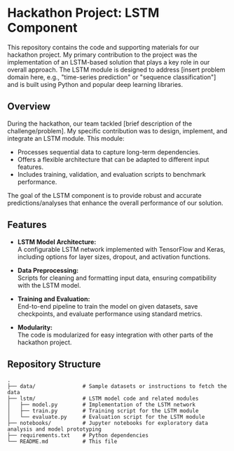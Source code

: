 # Hackathon Project: LSTM Component

This repository contains the code and supporting materials for our hackathon project. My primary contribution to the project was the implementation of an LSTM-based solution that plays a key role in our overall approach. The LSTM module is designed to address [insert problem domain here, e.g., "time-series prediction" or "sequence classification"] and is built using Python and popular deep learning libraries.

## Overview

During the hackathon, our team tackled [brief description of the challenge/problem]. My specific contribution was to design, implement, and integrate an LSTM module. This module:
- Processes sequential data to capture long-term dependencies.
- Offers a flexible architecture that can be adapted to different input features.
- Includes training, validation, and evaluation scripts to benchmark performance.

The goal of the LSTM component is to provide robust and accurate predictions/analyses that enhance the overall performance of our solution.

## Features

- **LSTM Model Architecture:**  
  A configurable LSTM network implemented with TensorFlow and Keras, including options for layer sizes, dropout, and activation functions.

- **Data Preprocessing:**  
  Scripts for cleaning and formatting input data, ensuring compatibility with the LSTM model.

- **Training and Evaluation:**  
  End-to-end pipeline to train the model on given datasets, save checkpoints, and evaluate performance using standard metrics.

- **Modularity:**  
  The code is modularized for easy integration with other parts of the hackathon project.

## Repository Structure

```plaintext
.
├── data/               # Sample datasets or instructions to fetch the data
├── lstm/               # LSTM model code and related modules
│   ├── model.py        # Implementation of the LSTM network
│   ├── train.py        # Training script for the LSTM module
│   └── evaluate.py     # Evaluation script for the LSTM module
├── notebooks/          # Jupyter notebooks for exploratory data analysis and model prototyping
├── requirements.txt    # Python dependencies
└── README.md           # This file

